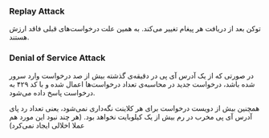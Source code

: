 ### Replay Attack
توکن بعد از دریافت هر پیغام تغییر می‌کند. به همین علت درخواست‌های قبلی فاقد ارزش هستند.

### Denial of Service Attack
در صورتی که از یک آدرس آی پی در دقیقه‌ی گذشته بیش از صد درخواست وارد سرور شده باشد، درخواست جدید در محاسبه‌ی تعداد درخواست‌ها اعمال شده و با کد ۴۲۹ به درخواست پاسخ داده می‌شود.

همچنین بیش از دویست درخواست برای هر کلاینت نگه‌داری نمی‌شود، یعنی تعداد رد پای آدرس آی پی مخرب در رم بیش از یک کیلوبایت نخواهد بود. (هر چند نبود این مورد هم عملا اخلالی ایجاد نمی‌کرد)
